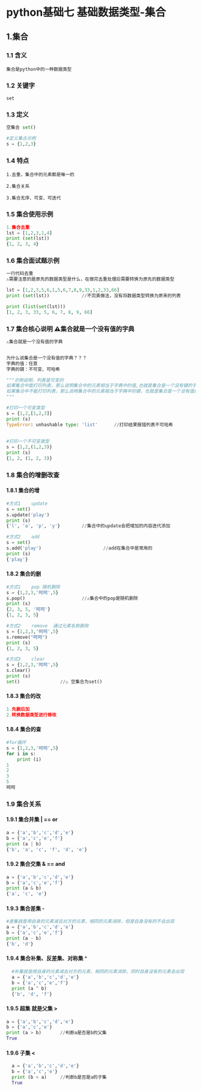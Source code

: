 # python基础七	基础数据类型-集合

## 1.集合

### 1.1 含义

``集合是python中的一种数据类型``



### 1.2 关键字

``set``



### 1.3 定义

```python
空集合	set()

#定义集合示例
s = {1,2,3}
```



### 1.4 特点

``1.去重，集合中的元素都是唯一的``

``2.集合关系``

``3.集合无序、可变、可迭代``



### 1.5 集合使用示例

```python
1.集合去重
lst = [1,2,3,1,4]
print (set(lst))
{1, 2, 3, 4}

```



### 1.6 集合面试题示例

```python
一行代码去重 
⚠️需要注意的是原先的数据类型是什么，在做完去重处理后需要转换为原先的数据类型

lst = [1,2,3,5,6,1,5,6,7,8,9,33,1,2,33,66]
print (set(lst))			//不完美做法，没有将数据类型转换为原来的列表

print (list(set(lst)))
[1, 2, 3, 33, 5, 6, 7, 8, 9, 66]
```



### 1.7 集合核心说明  ⚠️集合就是一个没有值的字典

```python
⚠️集合就是一个没有值的字典


为什么说集合是一个没有值的字典？？？
字典的值：任意
字典的键：不可变、可哈希

"""示例说明，列表是可变的
如果集合中能打印列表，那么说明集合中的元素相当于字典中的值,也就是集合是一个没有键的字典
如果集合中不能打印列表，那么说明集合中的元素相当于字典中的键，也就是集合是一个没有值的字典
"""

#打印一个可变类型
s = {1,2,[1,2,3]}
print (s)
TypeError: unhashable type: 'list'		//打印结果报错列表不可哈希
    
    
#打印一个不可变类型
s = {1,2,(1,2,3)}
print (s)
{1, 2, (1, 2, 3)}
```



### 1.8 集合的增删改查

#### 1.8.1 集合的增

```python
#方式1	update
s = set()
s.update('play')
print (s)
{'l', 'a', 'p', 'y'}		//集合中的update会把增加的内容迭代添加

#方式2	add
s = set()
s.add('play')						//add在集合中是常用的
print (s)
{'play'}
```



#### 1.8.2 集合的删

```python
#方式1	pop 随机删除
s = {1,2,3,'呵呵',5}
s.pop()						//⚠️集合中的pop是随机删除
print (s)
{2, 3, 5, '呵呵'}
{1, 2, 3, 5}

#方式2	remove	通过元素名称删除
s = {1,2,3,'呵呵',5}
s.remove("呵呵")
print (s)
{1, 2, 3, 5}

#方式3	clear
s = {1,2,3,'呵呵',5}
s.clear()
print (s)
set()				//⚠️ 空集合为set()
```



#### 1.8.3 集合的改

```python
1.先删后加
2.转换数据类型进行修改
```



#### 1.8.4 集合的查

```python
#for循环
s = {1,2,3,'呵呵',5}
for i in s:
    print (i)
1
2
3
5
呵呵    
```



### 1.9 集合关系

#### 1.9.1 集合并集	|	==  or

```python
a = {'a','b','c','d','e'}
b = {'a','c','e','f'}
print (a | b)
{'b', 'a', 'c', 'f', 'd', 'e'}
```



#### 1.9.2 集合交集	&	== and

```python
a = {'a','b','c','d','e'}
b = {'a','c','e','f'}
print (a & b)
{'a', 'c', 'e'}
```



#### 1.9.3 集合差集	-

```python
#差集就是用自身的元素减去对方的元素，相同的元素消除，但是自身没有的不会出现
a = {'a','b','c','d','e'}
b = {'a','c','e','f'}
print (a - b)
{'b', 'd'}
```



#### 1.9.4 集合补集、反差集、对称集	^

```python
  #补集就是用自身的元素减去对方的元素，相同的元素消除，同时自身没有的元素会出现
  a = {'a','b','c','d','e'}
  b = {'a','c','e','f'}
  print (a ^ b)
  {'b', 'd', 'f'}
```



#### 1.9.5 超集 就是父集	>

```python
a = {'a','b','c','d','e'}
b = {'a','c','e'}
print (a > b)		//判断a是否是b的父集
True
```



#### 1.9.6 子集	<

```python
  a = {'a','b','c','d','e'}
  b = {'a','c','e'}
  print (b < a)		//判断b是否是a的子集
  True
```

